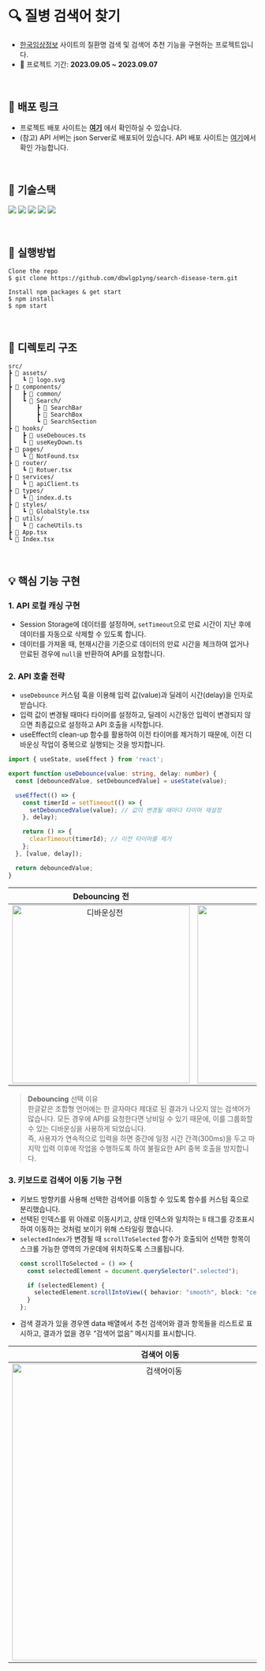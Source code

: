 # 🔍 질병 검색어 찾기 

- [한국임상정보](https://clinicaltrialskorea.com/) 사이트의 질환명 검색 및 검색어 추천 기능을 구현하는 프로젝트입니다.
- 📆 프로젝트 기간: **2023.09.05 ~ 2023.09.07** 

<br />

## 🚀 배포 링크
- 프로젝트 배포 사이트는 **[여기](https://search-disease-term.vercel.app/)** 에서 확인하실 수 있습니다. 
- (참고) API 서버는 json Server로 배포되어 있습니다. API 배포 사이트는 [여기](https://assignment-api-rho.vercel.app/)에서 확인 가능합니다.

<br />

## 📌 기술스택

<img src="https://img.shields.io/badge/TypeScript-3178C6?style=for-the-badge&logo=TypeScript&logoColor=white"/> <img src="https://img.shields.io/badge/React-61DAFB?style=for-the-badge&logo=React&logoColor=white"/> <img src="https://img.shields.io/badge/React Router-CA4245?style=for-the-badge&logo=React Router&logoColor=white"> <img src="https://img.shields.io/badge/Axios-5A29E4?style=for-the-badge&logo=Axios&logoColor=white"/> <img src="https://img.shields.io/badge/styled component-DB7093?style=for-the-badge&logo=styled-components&logoColor=white"/>

<br />

## 📌 실행방법

```
Clone the repo
$ git clone https://github.com/dbwlgp1yng/search-disease-term.git

Install npm packages & get start
$ npm install
$ npm start
```

<br />

## 💼 디렉토리 구조
```
src/
┣ 📂 assets/
┃   ┗ 📜 logo.svg
┣ 📂 components/
┃   ┣ 📂 common/
┃   ┗ 📂 Search/
┃       ┣ 📂 SearchBar
┃       ┣ 📂 SearchBox
┃       ┗ 📂 SearchSection
┣ 📂 hooks/
┃   ┣ 📜 useDebouces.ts
┃   ┗ 📜 useKeyDown.ts
┣ 📂 pages/
┃   ┗ 📜 NotFound.tsx
┣ 📂 router/
┃   ┗ 📜 Rotuer.tsx
┣ 📂 services/
┃   ┗ 📜 apiClient.ts
┣ 📂 types/
┃   ┗ 📜 index.d.ts
┣ 📂 styles/
┃   ┗ 📜 GlobalStyle.tsx
┣ 📂 utils/
┃   ┗ 📜 cacheUtils.ts
┣ 📜 App.tsx
┗ 📜 Index.tsx
```
<br />

## 💡 핵심 기능 구현

### 1. API 로컬 캐싱 구현
- Session Storage에 데이터를 설정하며, ```setTimeout```으로 만료 시간이 지난 후에 데이터를 자동으로 삭제할 수 있도록 합니다.
- 데이터를 가져올 때, 현재시간을 기준으로 데이터의 만료 시간을 체크하여 없거나 만료된 경우에 ```null```을 반환하여 API를 요청합니다.


### 2. API 호출 전략
-  ```useDebounce``` 커스텀 훅을 이용해 입력 값(value)과 딜레이 시간(delay)을 인자로 받습니다. 
- 입력 값이 변경될 때마다 타이머를 설정하고, 딜레이 시간동안 입력이 변경되지 않으면 최종값으로 설정하고 API 호출을 시작합니다.
- useEffect의 clean-up 함수를 활용하여 이전 타이머를 제거하기 때문에, 이전 디바운싱 작업이 중복으로 실행되는 것을 방지합니다.
```ts
import { useState, useEffect } from 'react';

export function useDebounce(value: string, delay: number) {
  const [debouncedValue, setDebouncedValue] = useState(value);

  useEffect(() => {
    const timerId = setTimeout(() => {
      setDebouncedValue(value); // 값이 변경될 때마다 타이머 재설정
    }, delay);

    return () => {
      clearTimeout(timerId); // 이전 타이머를 제거
    };
  }, [value, delay]);

  return debouncedValue;
}

```

|                                                         **Debouncing 전**                                                          |                                                               **Debouncing 후**                                                               |
| :--------------------------------------------------------------------------------------------------------------------------------------------------: | :--------------------------------------------------------------------------------------------------------------------------------------------------: |
| <img width="360px" src="https://github.com/dbwlgp1yng/github-issues/assets/126330595/a638554b-58c2-4477-89ee-7f9ee39e75da" alt="디바운싱전" /> | <img width="360px" src="https://github.com/dbwlgp1yng/github-issues/assets/126330595/5b9fbb0d-c67a-4e53-96ad-eb84b54273c6" alt="디바운싱후" /> |

> **Debouncing** 선택 이유 <br />
> 한글같은 조합형 언어에는 한 글자마다 제대로 된 결과가 나오지 않는 검색어가 많습니다. 
모든 경우에 API를 요청한다면 낭비일 수 있기 때문에, 이를 그룹화할 수 있는 디바운싱을 사용하게 되었습니다. <br />
즉, 사용자가 연속적으로 입력을 하면 중간에 일정 시간 간격(300ms)을 두고 마지막 입력 이후에 작업을 수행하도록 하여 불필요한 API 중복 호출을 방지합니다. 

### 3. 키보드로 검색어 이동 기능 구현
- 키보드 방향키를 사용해 선택한 검색어를 이동할 수 있도록 함수를 커스텀 훅으로 분리했습니다.
- 선택된 인덱스를 위 아래로 이동시키고, 상태 인덱스와 일치하는 li 태그를 강조표시하여 이동하는 것처럼 보이기 위해 스타일링 했습니다. 
- ```selectedIndex```가 변경될 때 ```scrollToSelected``` 함수가 호출되어 선택한 항목이 스크롤 가능한 영역의 가운데에 위치하도록 스크롤됩니다.
  ```ts
  const scrollToSelected = () => {
    const selectedElement = document.querySelector(".selected");
  
    if (selectedElement) {
      selectedElement.scrollIntoView({ behavior: "smooth", block: "center" });
    }
  };
  ```
- 검색 결과가 있을 경우엔 data 배열에서 추천 검색어와 결과 항목들을 리스트로 표시하고, 결과가 없을 경우 “검색어 없음” 메시지를 표시합니다.


| 검색어 이동 | 
| :---------------------------------------------------------------------: | 
| <img width="600px" src="https://github.com/dbwlgp1yng/search-disease-term/assets/126330595/aaeabaf7-96b0-4e9a-a84c-555a237870d3" alt="검색어이동" /> | 
